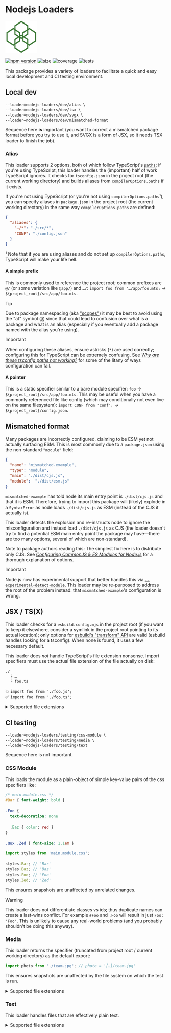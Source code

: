 # Nodejs Loaders

<img src="./logo.svg" height="100" width="100" alt="" />

[![npm version](https://img.shields.io/npm/v/nodejs-loaders.svg)](https://www.npmjs.com/package/nodejs-loaders)
![size](https://img.shields.io/github/languages/code-size/JakobJingleheimer/nodejs-loaders)
![coverage](https://img.shields.io/coverallsCoverage/github/JakobJingleheimer/nodejs-loaders)
![tests](https://github.com/JakobJingleheimer/nodejs-loaders/actions/workflows/ci.yml/badge.svg)

This package provides a variety of loaders to facilitate a quick and easy local development and CI testing environment.

## Local dev

```console
--loader=nodejs-loaders/dev/alias \
--loader=nodejs-loaders/dev/tsx \
--loader=nodejs-loaders/dev/svgx \
--loader=nodejs-loaders/dev/mismatched-format
```

Sequence here **is** important (you want to correct a mismatched package format before you try to use it, and SVGX is a form of JSX, so it needs TSX loader to finish the job).

### Alias

This loader supports 2 options, both of which follow TypeScript's [`paths`](https://www.typescriptlang.org/docs/handbook/modules/reference.html#paths); if you're using TypeScript, this loader handles the (important) half of work TypeScript ignores. It checks for `tsconfig.json` in the project root (the current working directory) and builds aliases from `compilerOptions.paths` if it exists.

If you're not using TypeScript (or you're not using `compilerOptions.paths`¹), you can specify aliases in `package.json` in the project root (the current working directory) in the same way `compilerOptions.paths` are defined:

```json
{
  "aliases": {
    "…/*": "./src/*",
    "CONF": "./config.json"
  }
}
```

¹ Note that if you are using aliases and do not set up `compilerOptions.paths`, TypeScript will make your life hell.

#### A simple prefix

This is commonly used to reference the project root; common prefixes are `@/` (or some variation like `@app/`) and `…/`: `import foo from '…/app/foo.mts;` → `${project_root}/src/app/foo.mts`.

> [!TIP]
> Due to package namespacing (aka ["scopes"](https://docs.npmjs.com/about-scopes)) it may be best to avoid using the "at" symbol (`@`) since that could lead to confusion over what is a package and what is an alias (especially if you eventually add a package named with the alias you're using).

> [!IMPORTANT]
> When configuring these aliases, ensure astrisks (`*`) are used correctly; configuring this for TypeScript can be extremely confusing. See [_Why are these tsconfig paths not working?_](https://stackoverflow.com/q/50679031) for some of the litany of ways configuration can fail.

#### A pointer

This is a static specifier similar to a bare module specifier: `foo` → `${project_root}/src/app/foo.mts`. This may be useful when you have a commonly referenced file like config (which may conditionally not even live on the same filesystem): `import CONF from 'conf';` → `${project_root}/config.json`.

## Mismatched format

Many packages are incorrectly configured, claiming to be ESM yet not actually surfacing ESM. This is most commonly due to a `package.json` using the non-standard `"module"` field:

```json
{
  "name": "mismatched-example",
  "type": "module",
  "main": "./dist/cjs.js",
  "module":  "./dist/esm.js"
}
```

`mismatched-example` has told node its main entry point is `./dist/cjs.js` and that it is ESM. Therefore, trying to import this package will (likely) explode in a `SyntaxError` as node loads `./dist/cjs.js` as ESM (instead of the CJS it actually is).

This loader detects the explosion and re-instructs node to ignore the misconfiguration and instead load `./dist/cjs.js` as CJS (the loader doesn't try to find a potential ESM main entry point the package may have—there are too many options, several of which are non-standard).

Note to package authors reading this: The simplest fix here is to distribute only CJS. See [_Configuring CommonJS & ES Modules for Node.js_](https://dev.to/jakobjingleheimer/configuring-commonjs-es-modules-for-nodejs-12ed) for a thorough explanation of options.

> [!IMPORTANT]
> Node.js now has experimental support that better handles this via [`--experimental-detect-module`](https://nodejs.org/api/cli.html#--experimental-detect-module). This loader may be re-purposed to address the root of the problem instead: that `mismatched-example`'s configuration is wrong.

## JSX / TS(X)

This loader checks for a `esbuild.config.mjs` in the project root (if you want to keep it elsewhere, consider a symlink in the project root pointing to its actual location); only options for [esbuild's "transform" API](https://esbuild.github.io/api/#transform) are valid (esbuild handles looking for a tsconfig). When none is found, it uses a few necessary default.

This loader does _not_ handle TypeScript's file extension nonsense. Import specifiers must use the actual file extension of the file actually on disk:

```
./
  ├ …
  └ foo.ts
```

💥 `import foo from './foo.js';`<br />
✅ `import foo from './foo.ts';`

<details>
<summary>Supported file extensions</summary>

* `.jsx`
* `.mts`
* `.ts`
* `.tsx`
</details>

## CI testing

```console
--loader=nodejs-loaders/testing/css-module \
--loader=nodejs-loaders/testing/media \
--loader=nodejs-loaders/testing/text
```

Sequence here is not important.

### CSS Module

This loads the module as a plain-object of simple key-value pairs of the css specifiers like:

```css
/* main.module.css */
#Bar { font-weight: bold }

.Foo {
  text-decoration: none

  .Baz { color: red }
}

.Qux .Zed { font-size: 1.1em }
```

```js
import styles from 'main.module.css';

styles.Bar; // 'Bar'
styles.Baz; // 'Baz'
styles.Foo; // 'Foo'
styles.Zed; // 'Zed'
```

This ensures snapshots are unaffected by unrelated changes.

> [!WARNING]
> This loader does not differentiate classes vs ids; thus duplicate names can create a last-wins conflict. For example `#Foo` and `.Foo` will result in just `Foo: 'Foo'`. This is unlikely to cause any real-world problems (and you probably shouldn't be doing this anyway).

### Media

This loader returns the specifier (truncated from project root / current working directory) as the default export:

```js
import photo from './team.jpg'; // photo = '[…]/team.jpg'
```

This ensures snapshots are unaffected by the file system on which the test is run.

<details>
<summary>Supported file extensions</summary>

Audio/Video:
* `.av1`
* `.mp3`
* `.mp3`
* `.mp4`
* `.ogg`
* `.webm`

Images:

* `.avif`
* `.gif`
* `.ico`
* `.jpeg`
* `.jpg`
* `.png`
* `.webp`
</details>

### Text

This loader handles files that are effectively plain text.

<details>
<summary>Supported file extensions</summary>

* `.graphql`
* `.gql`
* `.md`
* `.txt`
</details>
